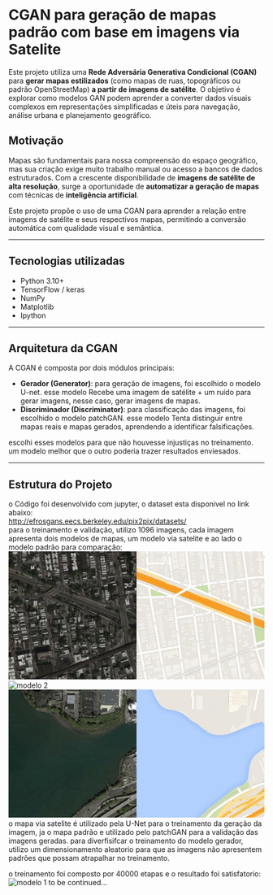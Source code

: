 # CGAN para geração de mapas padrão com base em imagens via Satelite

Este projeto utiliza uma **Rede Adversária Generativa Condicional (CGAN)** para **gerar mapas estilizados** (como mapas de ruas, topográficos ou padrão OpenStreetMap) **a partir de imagens de satélite**. O objetivo é explorar como modelos GAN podem aprender a converter dados visuais complexos em representações simplificadas e úteis para navegação, análise urbana e planejamento geográfico.

## Motivação

Mapas são fundamentais para nossa compreensão do espaço geográfico, mas sua criação exige muito trabalho manual ou acesso a bancos de dados estruturados. Com a crescente disponibilidade de **imagens de satélite de alta resolução**, surge a oportunidade de **automatizar a geração de mapas** com técnicas de **inteligência artificial**.

Este projeto propõe o uso de uma CGAN para aprender a relação entre imagens de satélite e seus respectivos mapas, permitindo a conversão automática com qualidade visual e semântica.

---

## Tecnologias utilizadas

- Python 3.10+
- TensorFlow / keras
- NumPy
- Matplotlib
- Ipython

---

## Arquitetura da CGAN

A CGAN é composta por dois módulos principais:

- **Gerador (Generator)**: para geração de imagens, foi escolhido o modelo U-net. esse modelo Recebe uma imagem de satélite + um ruído para gerar imagens, nesse caso, gerar imagens de mapas.
- **Discriminador (Discriminator)**: para classificação das imagens, foi escolhido o modelo patchGAN. esse modelo Tenta distinguir entre mapas reais e mapas gerados, aprendendo a identificar falsificações.

escolhi esses modelos para que não houvesse injustiças no treinamento. um modelo melhor que o outro poderia trazer resultados enviesados.

---

## Estrutura do Projeto

o Código foi desenvolvido com jupyter, o dataset esta disponivel no link abaixo:</br>
http://efrosgans.eecs.berkeley.edu/pix2pix/datasets/</br>
para o treinamento e validação, utilizo 1096 imagens, cada imagem apresenta dois modelos de mapas, um modelo via satelite e ao lado o modelo padrão para comparação:
![modelo 1](image/2.jpg)
![modelo 2](image/3.ipg)
![modelo 3](image/7.jpg)
o mapa via satelite é utilizado pela U-Net para o treinamento da geração da imagem, ja o mapa padrão e utilizado pelo patchGAN para a validação das imagens geradas.
para diverfisifcar o treinamento do modelo gerador, utilizo um dimensionamento aleatorio para que as imagens não apresentem padrões que possam atrapalhar no treinamento.</br>

o treinamento foi composto por 40000 etapas e o resultado foi satisfatorio:
![modelo 1](image/ttttt.jpg)
to be continued...
